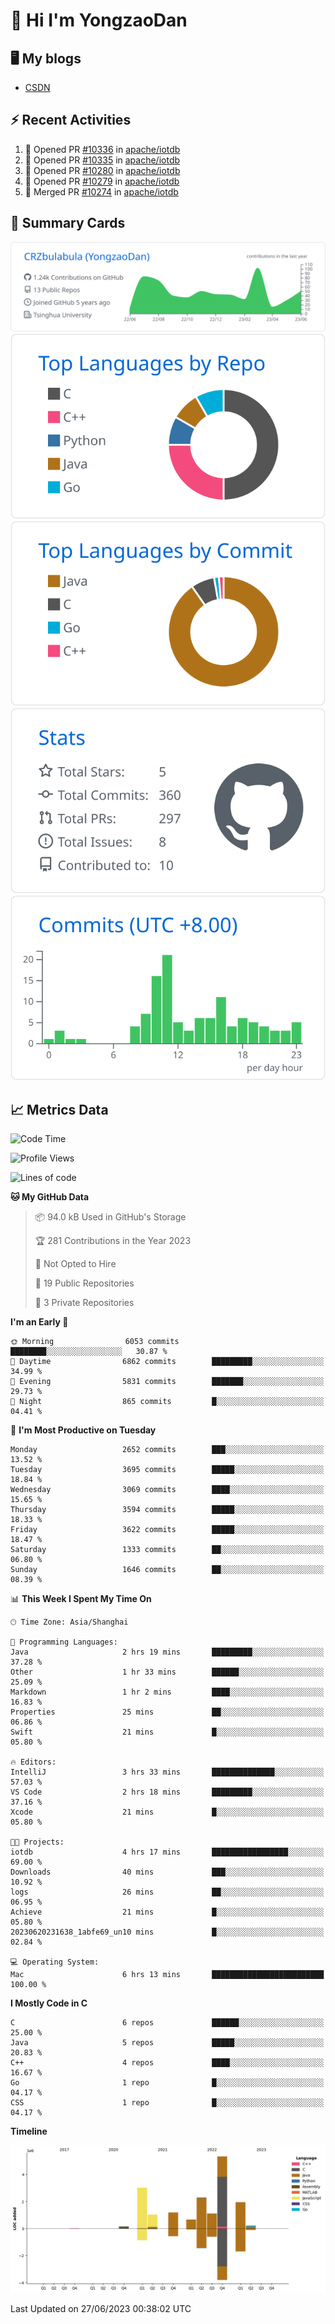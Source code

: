 # 👋 Hi I'm YongzaoDan

## 🖥 My blogs
  + [CSDN](https://blog.csdn.net/CRZbulabula?type=blog)

## ⚡ Recent Activities
<!--START_SECTION:activity-->
1. 💪 Opened PR [#10336](https://github.com/apache/iotdb/pull/10336) in [apache/iotdb](https://github.com/apache/iotdb)
2. 💪 Opened PR [#10335](https://github.com/apache/iotdb/pull/10335) in [apache/iotdb](https://github.com/apache/iotdb)
3. 💪 Opened PR [#10280](https://github.com/apache/iotdb/pull/10280) in [apache/iotdb](https://github.com/apache/iotdb)
4. 💪 Opened PR [#10279](https://github.com/apache/iotdb/pull/10279) in [apache/iotdb](https://github.com/apache/iotdb)
5. 🎉 Merged PR [#10274](https://github.com/apache/iotdb/pull/10274) in [apache/iotdb](https://github.com/apache/iotdb)
<!--END_SECTION:activity-->

## 🎑 Summary Cards

[![](https://raw.githubusercontent.com/CRZbulabula/CRZbulabula/main/profile-summary-card-output/github/0-profile-details.svg)](https://github.com/vn7n24fzkq/github-profile-summary-cards)
[![](https://raw.githubusercontent.com/CRZbulabula/CRZbulabula/main/profile-summary-card-output/github/1-repos-per-language.svg)](https://github.com/vn7n24fzkq/github-profile-summary-cards) [![](https://raw.githubusercontent.com/CRZbulabula/CRZbulabula/main/profile-summary-card-output/github/2-most-commit-language.svg)](https://github.com/vn7n24fzkq/github-profile-summary-cards)
[![](https://raw.githubusercontent.com/CRZbulabula/CRZbulabula/main/profile-summary-card-output/github/3-stats.svg)](https://github.com/vn7n24fzkq/github-profile-summary-cards) [![](https://raw.githubusercontent.com/CRZbulabula/CRZbulabula/main/profile-summary-card-output/github/4-productive-time.svg)](https://github.com/vn7n24fzkq/github-profile-summary-cards)

## 📈 Metrics Data

<!--START_SECTION:waka-->
![Code Time](http://img.shields.io/badge/Code%20Time-205%20hrs%2038%20mins-blue)

![Profile Views](http://img.shields.io/badge/Profile%20Views-0-blue)

![Lines of code](https://img.shields.io/badge/From%20Hello%20World%20I%27ve%20Written-16.9%20million%20lines%20of%20code-blue)

**🐱 My GitHub Data** 

> 📦 94.0 kB Used in GitHub's Storage 
 > 
> 🏆 281 Contributions in the Year 2023
 > 
> 🚫 Not Opted to Hire
 > 
> 📜 19 Public Repositories 
 > 
> 🔑 3 Private Repositories 
 > 
**I'm an Early 🐤** 

```text
🌞 Morning                6053 commits        ████████░░░░░░░░░░░░░░░░░   30.87 % 
🌆 Daytime                6862 commits        █████████░░░░░░░░░░░░░░░░   34.99 % 
🌃 Evening                5831 commits        ███████░░░░░░░░░░░░░░░░░░   29.73 % 
🌙 Night                  865 commits         █░░░░░░░░░░░░░░░░░░░░░░░░   04.41 % 
```
📅 **I'm Most Productive on Tuesday** 

```text
Monday                   2652 commits        ███░░░░░░░░░░░░░░░░░░░░░░   13.52 % 
Tuesday                  3695 commits        █████░░░░░░░░░░░░░░░░░░░░   18.84 % 
Wednesday                3069 commits        ████░░░░░░░░░░░░░░░░░░░░░   15.65 % 
Thursday                 3594 commits        █████░░░░░░░░░░░░░░░░░░░░   18.33 % 
Friday                   3622 commits        █████░░░░░░░░░░░░░░░░░░░░   18.47 % 
Saturday                 1333 commits        ██░░░░░░░░░░░░░░░░░░░░░░░   06.80 % 
Sunday                   1646 commits        ██░░░░░░░░░░░░░░░░░░░░░░░   08.39 % 
```


📊 **This Week I Spent My Time On** 

```text
🕑︎ Time Zone: Asia/Shanghai

💬 Programming Languages: 
Java                     2 hrs 19 mins       █████████░░░░░░░░░░░░░░░░   37.28 % 
Other                    1 hr 33 mins        ██████░░░░░░░░░░░░░░░░░░░   25.09 % 
Markdown                 1 hr 2 mins         ████░░░░░░░░░░░░░░░░░░░░░   16.83 % 
Properties               25 mins             ██░░░░░░░░░░░░░░░░░░░░░░░   06.86 % 
Swift                    21 mins             █░░░░░░░░░░░░░░░░░░░░░░░░   05.80 % 

🔥 Editors: 
IntelliJ                 3 hrs 33 mins       ██████████████░░░░░░░░░░░   57.03 % 
VS Code                  2 hrs 18 mins       █████████░░░░░░░░░░░░░░░░   37.16 % 
Xcode                    21 mins             █░░░░░░░░░░░░░░░░░░░░░░░░   05.80 % 

🐱‍💻 Projects: 
iotdb                    4 hrs 17 mins       █████████████████░░░░░░░░   69.00 % 
Downloads                40 mins             ███░░░░░░░░░░░░░░░░░░░░░░   10.92 % 
logs                     26 mins             ██░░░░░░░░░░░░░░░░░░░░░░░   06.95 % 
Achieve                  21 mins             █░░░░░░░░░░░░░░░░░░░░░░░░   05.80 % 
20230620231638_1abfe69_un10 mins             █░░░░░░░░░░░░░░░░░░░░░░░░   02.84 % 

💻 Operating System: 
Mac                      6 hrs 13 mins       █████████████████████████   100.00 % 
```

**I Mostly Code in C** 

```text
C                        6 repos             ██████░░░░░░░░░░░░░░░░░░░   25.00 % 
Java                     5 repos             █████░░░░░░░░░░░░░░░░░░░░   20.83 % 
C++                      4 repos             ████░░░░░░░░░░░░░░░░░░░░░   16.67 % 
Go                       1 repo              █░░░░░░░░░░░░░░░░░░░░░░░░   04.17 % 
CSS                      1 repo              █░░░░░░░░░░░░░░░░░░░░░░░░   04.17 % 
```



**Timeline**

![Lines of Code chart](https://raw.githubusercontent.com/CRZbulabula/CRZbulabula/main/assets/bar_graph.png)


 Last Updated on 27/06/2023 00:38:02 UTC
<!--END_SECTION:waka-->

